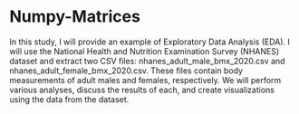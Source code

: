 # Numpy-Matrices
In this study, I will provide an example of Exploratory Data Analysis (EDA). I will use the National Health and Nutrition Examination Survey (NHANES) dataset and extract two CSV files: nhanes_adult_male_bmx_2020.csv and nhanes_adult_female_bmx_2020.csv. These files contain body measurements of adult males and females, respectively. We will perform various analyses, discuss the results of each, and create visualizations using the data from the dataset.
